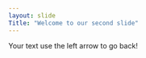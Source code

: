 ```yaml
---
layout: slide
Title: "Welcome to our second slide"
---
```

Your text
use the left arrow to go back!
